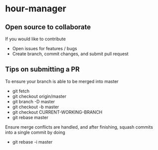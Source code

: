 # hour-manager

## Open source to collaborate

If you would like to contribute
- Open issues for features / bugs
- Create branch, commit changes, and submit pull request

## Tips on submitting a PR
To ensure your branch is able to be merged into master

- git fetch
- git checkout origin/master
- git branch -D master
- git checkout -b master
- git checkout CURRENT-WORKING-BRANCH
- git rebase master

Ensure merge conflicts are handled, and after finishing, squash commits into a single commit by doing

- git rebase -i master
